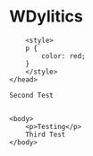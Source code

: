 # WDylitics

<html>
    <head>
        <title>Wdylitics Predictor</title>

        <style>
        p {
            color: red;
        }
        </style>
    </head>

    Second Test
    
    
    <body>
        <p>Testing</p>
        Third Test
    </body>

</html>
